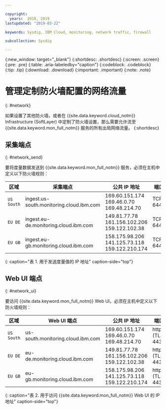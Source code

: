 ```yaml
---

copyright:
  years:  2018, 2019
lastupdated: "2019-03-22"

keywords: Sysdig, IBM Cloud, monitoring, network traffic, firewall

subcollection: Sysdig

---
```


{:new_window: target="_blank"}
{:shortdesc: .shortdesc}
{:screen: .screen}
{:pre: .pre}
{:table: .aria-labeledby="caption"}
{:codeblock: .codeblock}
{:tip: .tip}
{:download: .download}
{:important: .important}
{:note: .note}

 
# 管理定制防火墙配置的网络流量
{: #network}

如果设置了其他防火墙，或者在 {{site.data.keyword.cloud_notm}} Infrastructure (SoftLayer) 中定制了防火墙设置，那么需要允许流至 {{site.data.keyword.mon_full_notm}} 服务的所有出局网络流量。
{:shortdesc}


## 采集端点
{: #network_send}

要将度量数据发送到 {{site.data.keyword.mon_full_notm}} 服务，必须在主机中定义以下防火墙规则：

|区域|采集端点|公共 IP 地址|端口|
|-------------|---------------------------------------------------|-----------------------------------|----------|
|`US South`|ingest.us-south.monitoring.cloud.ibm.com|169.60.151.174</br>169.46.0.70</br>169.48.214.70|TCP 6443| 
|`EU DE`|ingest.eu-de.monitoring.cloud.ibm.com|149.81.77.78</br>161.156.102.206</br>159.122.102.38|TCP 6443| 
| `EU GB`     | ingest.eu-gb.monitoring.cloud.ibm.com             | 158.175.98.206 </br>141.125.73.118 </br>159.122.210.174   |TCP 6443| 
{: caption="表 1. 用于发送度量值的 IP 地址" caption-side="top"}



## Web UI 端点
{: #network_ui}

要访问 {{site.data.keyword.mon_full_notm}} Web UI，必须在主机中定义以下防火墙规则：

|区域|Web UI 端点|公共 IP 地址|端口|
|-------------|---------------------------------------------------|--------------------------------------------------------|---------|
|`US South`|us-south.monitoring.cloud.ibm.com|169.60.151.174</br>169.46.0.70</br>169.48.214.70|https (TLS) 443| 
|`EU DE`|eu-de.monitoring.cloud.ibm.com|149.81.77.78</br>161.156.102.206</br>159.122.102.38|https (TLS) 443| 
| `EU GB`     | eu-gb.monitoring.cloud.ibm.com                    | 158.175.98.206 </br>141.125.73.118 </br>159.122.210.174   |https (TLS) 443| 
{: caption="表 2. 用于访问 {{site.data.keyword.mon_full_notm}} Web UI 的 IP 地址" caption-side="top"}


